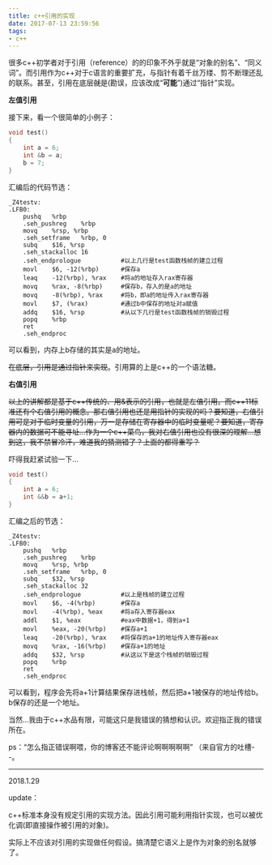 ```yaml
---
title: c++引用的实现
date: 2017-07-13 23:59:56
tags:
- c++
---
```

很多c++初学者对于引用（reference）的的印象不外乎就是“对象的别名”、“同义词”。而引用作为c++对于c语言的重要扩充，与指针有着千丝万缕、剪不断理还乱的联系。甚至，引用在底层<del>就是</del>(勘误，应该改成“**可能**”)通过“指针”实现。

**左值引用**

接下来，看一个很简单的小例子：

```cpp
void test()
{
	int a = 6;
	int &b = a;
	b = 7;
}
```

汇编后的代码节选：

```assembly
_Z4testv:
.LFB0:
	pushq	%rbp
	.seh_pushreg	%rbp
	movq	%rsp, %rbp
	.seh_setframe	%rbp, 0
	subq	$16, %rsp
	.seh_stackalloc	16
	.seh_endprologue           #以上几行是test函数栈帧的建立过程
	movl	$6, -12(%rbp)      #保存a
	leaq	-12(%rbp), %rax    #将a的地址存入rax寄存器
	movq	%rax, -8(%rbp)     #保存b，存入的是a的地址
	movq	-8(%rbp), %rax     #将b，即a的地址传入rax寄存器
	movl	$7, (%rax)         #通过b中保存的地址对a赋值
	addq	$16, %rsp          #从以下几行是test函数栈帧的销毁过程
	popq	%rbp
	ret
	.seh_endproc
```

可以看到，内存上b存储的其实是a的地址。

<del>在底层，引用是通过指针来实现</del>。引用算的上是c++的一个语法糖。

**右值引用**

<del>以上的讲解都是基于c++传统的、用&表示的引用，也就是左值引用。而c++11标准还有个右值引用的概念。那右值引用也还是用指针的实现的吗？要知道，右值引用可是对于临时变量的引用，万一是存储在寄存器中的临时变量呢？要知道，寄存器内的数据可不能寻址...作为一个c++菜鸟，我对右值引用也没有很深的理解...想到这，我不禁冒冷汗，难道我的猜测错了？上面的都得重写？</del>

吓得我赶紧试验一下...

```cpp
void test()
{
	int a = 6;
	int &&b = a+1;
}
```

汇编之后的节选：

```assembly
_Z4testv:
.LFB0:
	pushq	%rbp
	.seh_pushreg	%rbp
	movq	%rsp, %rbp
	.seh_setframe	%rbp, 0
	subq	$32, %rsp
	.seh_stackalloc	32
	.seh_endprologue           #以上是栈帧的建立过程
	movl	$6, -4(%rbp)       #保存a
	movl	-4(%rbp), %eax     #将a存入寄存器eax
	addl	$1, %eax           #eax中数据+1，得到a+1
	movl	%eax, -20(%rbp)    #保存a+1
	leaq	-20(%rbp), %rax    #将保存的a+1的地址传入寄存器eax
	movq	%rax, -16(%rbp)    #保存a+1的地址
	addq	$32, %rsp          #从这以下是这个栈帧的销毁过程
	popq	%rbp
	ret
	.seh_endproc
```

可以看到，程序会先将a+1计算结果保存进栈帧，然后把a+1被保存的地址传给b。b保存的还是一个地址。

当然...我由于c++水品有限，可能这只是我错误的猜想和认识。欢迎指正我的错误所在。 

ps：“怎么指正错误啊喂，你的博客还不能评论啊啊啊啊啊”  （来自官方的吐槽- -。

---
2018.1.29

update：

c++标准本身没有规定引用的实现方法。因此引用可能利用指针实现，也可以被优化调(即直接操作被引用的对象)。

实际上不应该对引用的实现做任何假设。搞清楚它语义上是作为对象的别名就够了。